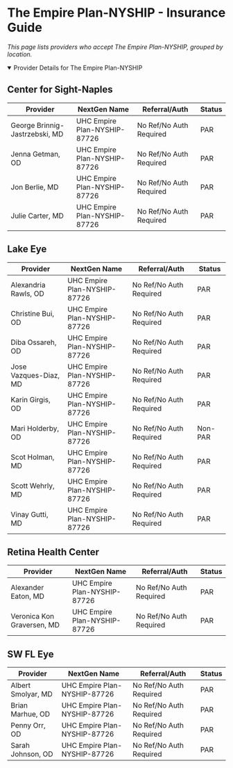 # The Empire Plan-NYSHIP - Insurance Guide

*This page lists providers who accept The Empire Plan-NYSHIP, grouped by location.*

<details open><summary>Provider Details for The Empire Plan-NYSHIP</summary>

## Center for Sight-Naples

| Provider | NextGen Name | Referral/Auth | Status |
|----------|-------------|--------------|--------|
| George Brinnig-Jastrzebski, MD | UHC Empire Plan-NYSHIP-87726 | No Ref/No Auth Required | PAR |
| Jenna Getman, OD | UHC Empire Plan-NYSHIP-87726 | No Ref/No Auth Required | PAR |
| Jon Berlie, MD | UHC Empire Plan-NYSHIP-87726 | No Ref/No Auth Required | PAR |
| Julie Carter, MD | UHC Empire Plan-NYSHIP-87726 | No Ref/No Auth Required | PAR |

## Lake Eye 

| Provider | NextGen Name | Referral/Auth | Status |
|----------|-------------|--------------|--------|
| Alexandria Rawls, OD | UHC Empire Plan-NYSHIP-87726 | No Ref/No Auth Required | PAR |
| Christine Bui, OD | UHC Empire Plan-NYSHIP-87726 | No Ref/No Auth Required | PAR |
| Diba Ossareh, OD | UHC Empire Plan-NYSHIP-87726 | No Ref/No Auth Required | PAR |
| Jose Vazques-Diaz, MD | UHC Empire Plan-NYSHIP-87726 | No Ref/No Auth Required | PAR |
| Karin Girgis, OD | UHC Empire Plan-NYSHIP-87726 | No Ref/No Auth Required | PAR |
| Mari Holderby, OD | UHC Empire Plan-NYSHIP-87726 | No Ref/No Auth Required | Non-PAR |
| Scot Holman, MD | UHC Empire Plan-NYSHIP-87726 | No Ref/No Auth Required | PAR |
| Scott Wehrly, MD | UHC Empire Plan-NYSHIP-87726 | No Ref/No Auth Required | PAR |
| Vinay Gutti, MD | UHC Empire Plan-NYSHIP-87726 | No Ref/No Auth Required | PAR |

## Retina Health Center

| Provider | NextGen Name | Referral/Auth | Status |
|----------|-------------|--------------|--------|
| Alexander Eaton, MD | UHC Empire Plan-NYSHIP-87726 | No Ref/No Auth Required | PAR |
| Veronica Kon Graversen, MD | UHC Empire Plan-NYSHIP-87726 | No Ref/No Auth Required | PAR |

## SW FL Eye

| Provider | NextGen Name | Referral/Auth | Status |
|----------|-------------|--------------|--------|
| Albert Smolyar, MD | UHC Empire Plan-NYSHIP-87726 | No Ref/No Auth Required | PAR |
| Brian Marhue, OD | UHC Empire Plan-NYSHIP-87726 | No Ref/No Auth Required | PAR |
| Penny Orr, OD | UHC Empire Plan-NYSHIP-87726 | No Ref/No Auth Required | PAR |
| Sarah Johnson, OD | UHC Empire Plan-NYSHIP-87726 | No Ref/No Auth Required | PAR |

</details>

